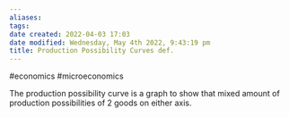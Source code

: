 ```yaml
---
aliases: 
tags: 
date created: 2022-04-03 17:03
date modified: Wednesday, May 4th 2022, 9:43:19 pm
title: Production Possibility Curves def.
---
```


#economics #microeconomics

The production possibility curve is a graph to show that mixed amount of production possibilities of 2 goods on either axis.
